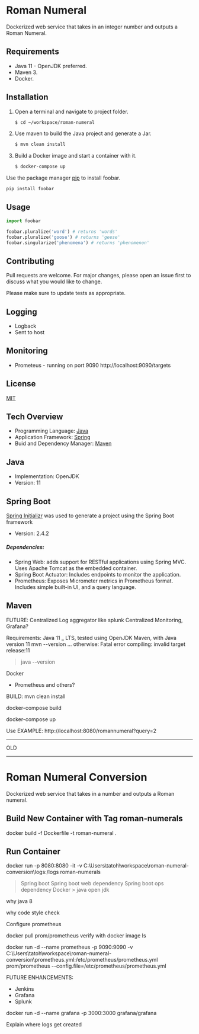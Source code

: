 # Roman Numeral
Dockerized web service that takes in an integer number and outputs a Roman Numeral.


## Requirements
- Java 11 - OpenJDK preferred.
- Maven 3.
- Docker.

## Installation
1. Open a terminal and navigate to project folder.
    ```bash
    $ cd ~/workspace/roman-numeral
    ```

2. Use maven to build the Java project and generate a Jar.
    ```bash
    $ mvn clean install
    ```

3) Build a Docker image and start a container with it.
    ```bash
    $ docker-compose up
    ```

Use the package manager [pip](https://pip.pypa.io/en/stable/) to install foobar.

```bash
pip install foobar
```

## Usage

```python
import foobar

foobar.pluralize('word') # returns 'words'
foobar.pluralize('goose') # returns 'geese'
foobar.singularize('phenomena') # returns 'phenomenon'
```

## Contributing
Pull requests are welcome. For major changes, please open an issue first to discuss what you would like to change.

Please make sure to update tests as appropriate.

## Logging
- Logback
- Sent to host

## Monitoring
- Prometeus - running on port 9090
http://localhost:9090/targets

## License
[MIT](https://choosealicense.com/licenses/mit/)


## Tech Overview
- Programming Language: [Java](https://openjdk.java.net/projects/jdk/11/)
- Application Framework: [Spring](https://spring.io/projects/spring-framework)  
- Buid and Dependency Manager: [Maven](https://maven.apache.org/)

## Java
- Implementation: OpenJDK
- Version: 11

## Spring Boot
[Spring Initializr](https://start.spring.io/) was used to generate a project using the Spring Boot framework
- Version: 2.4.2

##### Dependencies:
- Spring Web: adds support for RESTful applications using Spring MVC. Uses Apache Tomcat as the embedded container.
- Spring Boot Actuator: Includes endpoints to monitor the application.
- Prometheus: Exposes Micrometer metrics in Prometheus format. Includes simple built-in UI, and a query language.

## Maven




FUTURE:
Centralized Log aggregator like splunk
Centralized Monitoring, Grafana?




Requirements:
Java 11 _ LTS, tested using OpenJDK
Maven, with Java version 11
mvn --version
... otherwise: Fatal error compiling: invalid target release:11
>java --version
>
>
Docker
- Prometheus and others?


BUILD:
mvn clean install

docker-compose build

docker-compose up


Use EXAMPLE: http://localhost:8080/romannumeral?query=2


---------------
OLD

-----------------
# Roman Numeral Conversion
Dockerized web service that takes in a number and outputs a Roman numeral.



## Build New Container with Tag roman-numerals
docker build -f Dockerfile -t roman-numeral .

## Run Container
docker run -p 8080:8080 -it -v C:\Users\tatoh\workspace\roman-numeral-conversion\logs:/logs roman-numerals



> Spring boot
> Spring boot web dependency
> Spring boot ops dependency
> Docker > java open jdk


why java 8

why code style check


Configure prometheus

docker pull prom/prometheus
verify with
docker image ls

docker run -d --name prometheus -p 9090:9090 -v C:\Users\tatoh\workspace\roman-numeral-conversion\prometheus.yml:/etc/prometheus/prometheus.yml prom/prometheus --config.file=/etc/prometheus/prometheus.yml


FUTURE ENHANCEMENTS:
- Jenkins 
- Grafana
- Splunk

docker run -d --name grafana -p 3000:3000 grafana/grafana

Explain where logs get created
